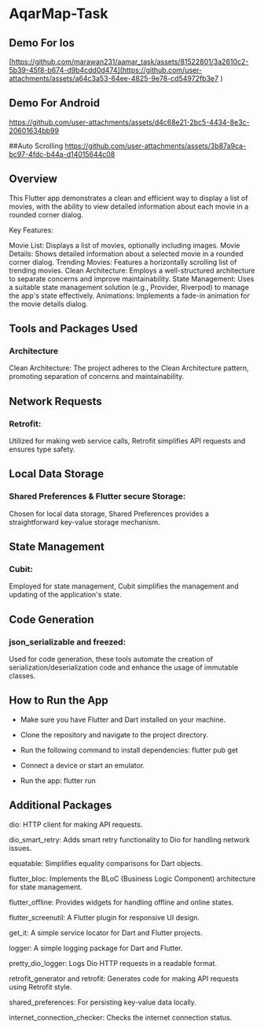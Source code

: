 # AqarMap-Task



## Demo For Ios 
[https://github.com/marawan231/aamar_task/assets/81522801/3a2610c2-5b39-45f8-b674-d9b4cdd0d474](https://github.com/user-attachments/assets/a64c3a53-64ee-4825-9e78-cd54972fb3e7
)

## Demo For Android 

https://github.com/user-attachments/assets/d4c68e21-2bc5-4434-8e3c-20601634bb99


##Auto Scrolling
https://github.com/user-attachments/assets/3b87a9ca-bc97-4fdc-b44a-d14015644c08




## Overview
This Flutter app demonstrates a clean and efficient way to display a list of movies, with the ability to view detailed information about each movie in a rounded corner dialog.


Key Features:

Movie List: Displays a list of movies, optionally including images.
Movie Details: Shows detailed information about a selected movie in a rounded corner dialog.
Trending Movies: Features a horizontally scrolling list of trending movies.
Clean Architecture: Employs a well-structured architecture to separate concerns and improve maintainability.
State Management: Uses a suitable state management solution (e.g., Provider, Riverpod) to manage the app's state effectively.
Animations: Implements a fade-in animation for the movie details dialog.




## Tools and Packages Used
### Architecture
Clean Architecture: The project adheres to the Clean Architecture pattern, promoting separation of concerns and maintainability.
## Network Requests
### Retrofit:
Utilized for making web service calls, Retrofit simplifies API requests and ensures type safety.
## Local Data Storage
### Shared Preferences & Flutter secure Storage:
Chosen for local data storage, Shared Preferences provides a straightforward key-value storage mechanism.
## State Management
### Cubit:
Employed for state management, Cubit simplifies the management and updating of the application's state.

## Code Generation
### json_serializable and freezed: 
Used for code generation, these tools automate the creation of serialization/deserialization code and enhance the usage of immutable classes.

## How to Run the App
- Make sure you have Flutter and Dart installed on your machine.

- Clone the repository and navigate to the project directory.

- Run the following command to install dependencies:
  flutter pub get



- Connect a device or start an emulator.
- Run the app:
 flutter run




## Additional Packages
dio: HTTP client for making API requests.

dio_smart_retry: Adds smart retry functionality to Dio for handling network issues.

equatable: Simplifies equality comparisons for Dart objects.

flutter_bloc: Implements the BLoC (Business Logic Component) architecture for state management.

flutter_offline: Provides widgets for handling offline and online states.

flutter_screenutil: A Flutter plugin for responsive UI design.

get_it: A simple service locator for Dart and Flutter projects.

logger: A simple logging package for Dart and Flutter.

pretty_dio_logger: Logs Dio HTTP requests in a readable format.

retrofit_generator and retrofit: Generates code for making API requests using Retrofit style.

shared_preferences: For persisting key-value data locally.

internet_connection_checker: Checks the internet connection status.








